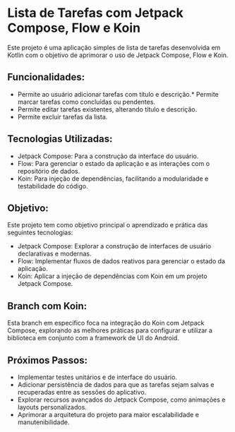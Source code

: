 # Lista de Tarefas com Jetpack Compose, Flow e Koin

Este projeto é uma aplicação simples de lista de tarefas desenvolvida em Kotlin com o objetivo de aprimorar o uso de Jetpack Compose, Flow e Koin.

## Funcionalidades:

* Permite ao usuário adicionar tarefas com título e descrição.* Permite marcar tarefas como concluídas ou pendentes.
* Permite editar tarefas existentes, alterando título e descrição.
* Permite excluir tarefas da lista.

## Tecnologias Utilizadas:

* Jetpack Compose: Para a construção da interface do usuário.
* Flow: Para gerenciar o estado da aplicação e as interações com o repositório de dados.
* Koin: Para injeção de dependências, facilitando a modularidade e testabilidade do código.

## Objetivo:

Este projeto tem como objetivo principal o aprendizado e prática das seguintes tecnologias:

* Jetpack Compose: Explorar a construção de interfaces de usuário declarativas e modernas.
* Flow: Implementar fluxos de dados reativos para gerenciar o estado da aplicação.
* Koin: Aplicar a injeção de dependências com Koin em um projeto Jetpack Compose.

## Branch com Koin:

Esta branch em específico foca na integração do Koin com Jetpack Compose, explorando as melhores práticas para configurar e utilizar a biblioteca em conjunto com a framework de UI do Android.

## Próximos Passos:

* Implementar testes unitários e de interface do usuário.
* Adicionar persistência de dados para que as tarefas sejam salvas e recuperadas entre as sessões do aplicativo.
* Explorar recursos avançados do Jetpack Compose, como animações e layouts personalizados.
* Aprimorar a arquitetura do projeto para maior escalabilidade e manutenibilidade.
